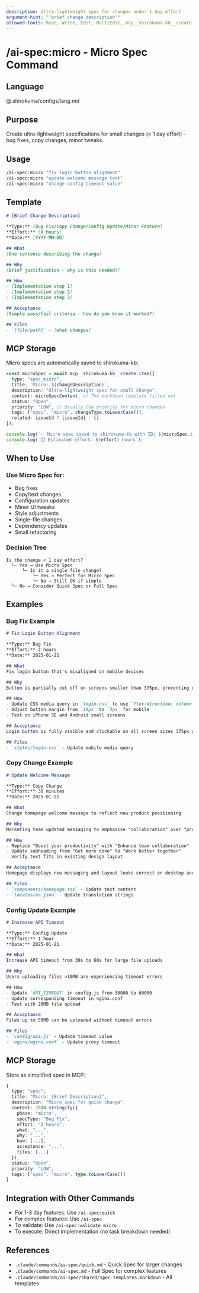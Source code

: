```yaml
---
description: Ultra-lightweight spec for changes under 1 day effort
argument-hint: "'brief change description'"
allowed-tools: Read, Write, Edit, MultiEdit, mcp__shirokuma-kb__create_item, mcp__shirokuma-kb__update_item
---
```


# /ai-spec:micro - Micro Spec Command

## Language

@.shirokuma/configs/lang.md

## Purpose

Create ultra-lightweight specifications for small changes (< 1 day effort) - bug fixes, copy changes, minor tweaks.

## Usage

```bash
/ai-spec:micro "fix login button alignment"
/ai-spec:micro "update welcome message text"
/ai-spec:micro "change config timeout value"
```

## Template

```markdown
# [Brief Change Description]

**Type:** [Bug Fix/Copy Change/Config Update/Minor Feature]
**Effort:** [X hours]
**Date:** [YYYY-MM-DD]

## What
[One sentence describing the change]

## Why
[Brief justification - why is this needed?]

## How
- [Implementation step 1]
- [Implementation step 2]
- [Implementation step 3]

## Acceptance
[Simple pass/fail criteria - how do you know it worked?]

## Files
- `[file/path]` - [what changes]
```

## MCP Storage

Micro specs are automatically saved to shirokuma-kb:

```typescript
const microSpec = await mcp__shirokuma-kb__create_item({
  type: "spec_micro",
  title: `Micro: ${changeDescription}`,
  description: "Ultra-lightweight spec for small change",
  content: microSpecContent, // The markdown template filled out
  status: "Open",
  priority: "LOW", // Usually low priority for micro changes
  tags: ["spec", "micro", changeType.toLowerCase()],
  related: issueId ? [issueId] : []
});

console.log(`✅ Micro spec saved to shirokuma-kb with ID: ${microSpec.id}`);
console.log(`⏱️ Estimated effort: ${effort} hours`);
```

## When to Use

### Use Micro Spec for:
- Bug fixes
- Copy/text changes
- Configuration updates
- Minor UI tweaks
- Style adjustments
- Single-file changes
- Dependency updates
- Small refactoring

### Decision Tree
```
Is the change < 1 day effort?
  └─ Yes → Use Micro Spec
      └─ Is it a single file change?
          └─ Yes → Perfect for Micro Spec
          └─ No → Still OK if simple
  └─ No → Consider Quick Spec or Full Spec
```

## Examples

### Bug Fix Example
```markdown
# Fix Login Button Alignment

**Type:** Bug Fix
**Effort:** 2 hours
**Date:** 2025-01-21

## What
Fix login button that's misaligned on mobile devices

## Why
Button is partially cut off on screens smaller than 375px, preventing users from logging in

## How
- Update CSS media query in `login.css` to use `flex-direction: column`
- Adjust button margin from `10px` to `5px` for mobile
- Test on iPhone SE and Android small screens

## Acceptance
Login button is fully visible and clickable on all screen sizes 375px and above

## Files
- `styles/login.css` - Update mobile media query
```

### Copy Change Example
```markdown
# Update Welcome Message

**Type:** Copy Change
**Effort:** 30 minutes
**Date:** 2025-01-21

## What
Change homepage welcome message to reflect new product positioning

## Why
Marketing team updated messaging to emphasize "collaboration" over "productivity"

## How
- Replace "Boost your productivity" with "Enhance team collaboration"
- Update subheading from "Get more done" to "Work better together"
- Verify text fits in existing design layout

## Acceptance
Homepage displays new messaging and layout looks correct on desktop and mobile

## Files
- `components/homepage.tsx` - Update text content
- `locales/en.json` - Update translation strings
```

### Config Update Example
```markdown
# Increase API Timeout

**Type:** Config Update
**Effort:** 1 hour
**Date:** 2025-01-21

## What
Increase API timeout from 30s to 60s for large file uploads

## Why
Users uploading files >10MB are experiencing timeout errors

## How
- Update `API_TIMEOUT` in config.js from 30000 to 60000
- Update corresponding timeout in nginx.conf
- Test with 20MB file upload

## Acceptance
Files up to 50MB can be uploaded without timeout errors

## Files
- `config/api.js` - Update timeout value
- `nginx/nginx.conf` - Update proxy timeout
```

## MCP Storage

Store as simplified spec in MCP:

```typescript
{
  type: "spec",
  title: "Micro: [Brief Description]",
  description: "Micro spec for quick change",
  content: JSON.stringify({
    phase: "micro",
    specType: "Bug Fix",
    effort: "2 hours",
    what: "...",
    why: "...",
    how: [...],
    acceptance: "...",
    files: [...]
  }),
  status: "Open",
  priority: "LOW",
  tags: ["spec", "micro", type.toLowerCase()]
}
```

## Integration with Other Commands

- For 1-3 day features: Use `/ai-spec:quick`
- For complex features: Use `/ai-spec`
- To validate: Use `/ai-spec:validate micro`
- To execute: Direct implementation (no task breakdown needed)

## References

- `.claude/commands/ai-spec/quick.md` - Quick Spec for larger changes
- `.claude/commands/ai-spec.md` - Full Spec for complex features
- `.claude/commands/ai-spec/shared/spec-templates.markdown` - All templates